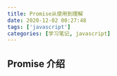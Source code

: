 ```yaml
---
title: Promise从使用到理解
date: 2020-12-02 00:27:48
tags: ['javascript']
categories: [学习笔记, javascript]
---
```



## Promise 介绍